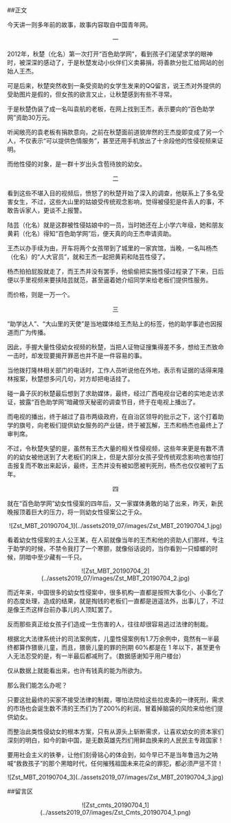 ##正文

今天讲一则多年前的故事，故事内容取自中国青年网。

 <div align="center">一</div>

2012年，秋楚（化名）第一次打开“百色助学网”，看到孩子们渴望求学的眼神时，被深深的感动了，于是秋楚发动小伙伴们义卖募捐，将善款分批汇给网站的创始人王杰。

可是后来，秋楚突然收到一条受资助的女学生发来的QQ留言，说王杰对外提供的受助图片是假的，但女孩的欲言又止，让秋楚感到有些不寻常。

于是秋楚伪装了成一名叫袁航的老板，在网上找到王杰，表示要向的“百色助学网”资助30万元。

听闻敞亮的袁老板有捐款意向，之前在秋楚面前道貌岸然的王杰旋即变成了另一个人，不仅表示“可以提供色情服务”，甚至还用手机放出了十余段他的性侵视频来证明。

而他性侵的对象，是一群十岁出头含苞待放的幼女。


 <div align="center">二</div>

看到这些不堪入目的视频后，愤怒了的秋楚开始了深入的调查，他联系上了多名受害女生，不过，这些大山里的姑娘受传统观念影响，觉得被侵犯是件丢人的事，不敢告诉家人，更谈不上报警。

陆芸（化名）就是这群被性侵姑娘中的一员，当时她还在上小学六年级，她和朋友黄莉（化名）得知“百色助学网”后，便天真的向王杰申请资助。

王杰以办手续为由，开车将两个女孩带到了城里的一家宾馆，当晚，一名叫杨杰（化名）的“人大官员”，就和王杰一起把黄莉和陆芸性侵了。

杨杰拍拍屁股就走了，而王杰并没有罢手，他偷偷把实施性侵过程录了下来，日后便以手里视频来要挟陆芸就范，甚至逼着她介绍同学来给老板们提供性服务。

而价格，则是一万一个。


 <div align="center">三</div>

“助学达人”、“大山里的天使”是当地媒体给王杰贴上的标签，他的助学事迹也因报道而广为传播。

因此，手握大量性侵幼女视频的秋楚，当把人证物证搜集得差不多，想给王杰致命一击时，却发现要揭开罪恶也并不是一件容易的事。

当他拨打隆林相关部门的电话时，工作人员听说他在外地，表示有证据的话得来隆林报案，秋楚想多问几句，对方却把电话挂了。

碰一鼻子灰的秋楚最后想到了求助媒体，最终，经过广西电视台记者的实地走访求证，披露“百色助学网”暗藏惊天秘密的调查节目，终于在电视上播出了。

而电视的播出，终于越过了县市两级政府，在自治区领导的批示之下，这个打着助学的旗号，向老板们提供幼女服务的产业链，终于被瓦解，王杰和杨杰也最终上了审判席。

不过，令秋楚失望的是，虽然有王杰大量的相关性侵视频，这些年来更是有数不清的的幼女被他送到了大老板们的床上，但是大部分女孩子受传统观念影响也害怕打击报复而不敢出来起诉，最终，王杰并没有被如愿被判死刑，杨杰也仅仅被判了五年。


 <div align="center">四</div>

就在“百色助学网”幼女性侵案的四年后，又一家媒体勇敢的站了出来，昨天，新民晚报顶着巨大的压力，将一则幼女性侵案公之于众。

 <div align="center">![Zst_MBT_20190704_1](../assets2019_07/images/Zst_MBT_20190704_1.jpg)</div>

看着幼女性侵案的主人公王某，在人前就像当年的王杰和他的资助人们那样，专注于助学的时候，不禁令我打了一个寒颤，就像俗话说的，当你看到一只蟑螂的时候，阴暗中至少藏有一千只。

 <div align="center">![Zst_MBT_20190704_2](../assets2019_07/images/Zst_MBT_20190704_2.jpg)</div>

而近年来，中国很多的幼女性侵案中，很多机构一直都是按照大事化小、小事化了的态度处理，造成的结果，就是掏钱的老板们一直都是逍遥法外，出事儿了，不过是像王杰这样台前办事儿的人顶缸罢了。

反而那些真正给女孩子们造成一生伤害的人，往往却很容易逃过法律的制裁。

根据北大法律系统计的司法案例库，儿童性侵案例有1.7万余例中，竟然有一半最终都算作猥亵儿童，而且，猥亵儿童的罪的刑期 60%都是在 1 年以下，甚至更令人无法忍受的是，有一半最后都减刑了。（数据感谢知乎用户楼台）

仅从数据上就能看出来，也许有钱真的能为所欲为。

那么我们能怎么办呢？

只要这批最终的买家不接受法律的制裁，哪怕法院给这些拉皮条的一律死刑，需求的市场也会诞生数不清的王杰们为了200%的利润，冒着掉脑袋的风险来给他们提供幼女。

而整治此类性侵幼女的根本方案，只有从源头上斩断需求，让喜欢幼女的资本家们深刻的明白，如今的新中国，是无数英雄先烈们用鲜血换来的人民民主专政国家！

要用社会主义的铁拳，让他们刻骨铭心的体会到，如今早已不是当年鲁迅为之呐喊“救救孩子”的那个黑暗时代，任何摧残祖国未来花朵的罪犯，都必须严惩不贷！

 <div align="center">![Zst_MBT_20190704_3](../assets2019_07/images/Zst_MBT_20190704_3.jpg)</div>

##留言区
 <div align="center">![Zst_cmts_20190704_1](../assets2019_07/images/Zst_Cmts_20190704_1.png)</div>
